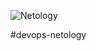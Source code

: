 ![Netology](https://user-images.githubusercontent.com/77498640/140582500-21893a36-d748-414a-8b38-d8ddee7eebd6.png) 

#devops-netology
